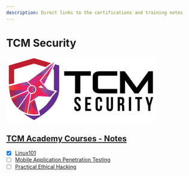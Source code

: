 ```yaml
---
description: Direct links to the certifications and training notes
---
```


# TCM Security

![academy.tcm-sec.com - © TCM Security](.gitbook/assets/tcmsecuritycovermid.png)

## [TCM Academy Courses - Notes](https://blog.syselement.com/tcm/)

- [x] [Linux101](https://blog.syselement.com/tcm/courses/linux-101)
- [ ] [Mobile Application Penetration Testing](https://blog.syselement.com/tcm/courses/mapt)
- [ ] [Practical Ethical Hacking](https://blog.syselement.com/tcm/courses/peh)
